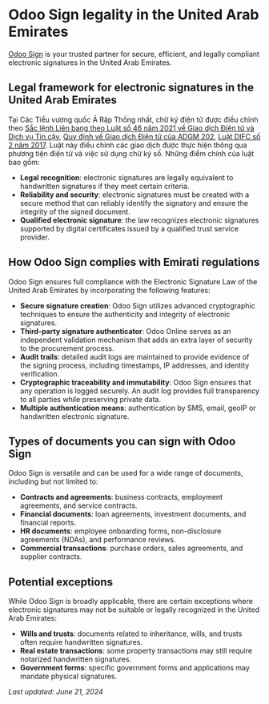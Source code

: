 # Odoo Sign legality in the United Arab Emirates

[Odoo Sign](../sign.md) is your trusted partner for secure, efficient, and legally compliant
electronic signatures in the United Arab Emirates.

## Legal framework for electronic signatures in the United Arab Emirates

Tại Các Tiểu vương quốc Ả Rập Thống nhất, chữ ký điện tử được điều chỉnh theo [Sắc lệnh Liên bang theo Luật số 46 năm 2021 về Giao dịch Điện tử và Dịch vụ Tin cậy](https://tdra.gov.ae/-/media/About/Others/FEDERAL-DECREELAW-NO-46-OF-2021--English.ashx#:~:text=This%20Decree%2DLaw%20aims%20to,Electronic%20Transactions%20across%20all%20sectors.), [Quy định về Giao dịch Điện tử của ADGM 202](https://adgmen.thomsonreuters.com/sites/default/files/net_file_store/ADGM1547_23197_VER2021.pdf), [Luật DIFC số 2 năm 2017](https://www.difc.ae/business/laws-and-regulations/legal-database/difc-laws/electronic-transactions-law-difc-law-no-2-2017). Luật này điều chỉnh các giao dịch được thực hiện thông qua phương tiện điện tử và việc sử dụng chữ ký số. Những điểm chính của luật bao gồm:

- **Legal recognition**: electronic signatures are legally equivalent to handwritten signatures if
  they meet certain criteria.
- **Reliability and security**: electronic signatures must be created with a secure method that can
  reliably identify the signatory and ensure the integrity of the signed document.
- **Qualified electronic signature**: the law recognizes electronic signatures supported by digital
  certificates issued by a qualified trust service provider.

## How Odoo Sign complies with Emirati regulations

Odoo Sign ensures full compliance with the Electronic Signature Law of the United Arab Emirates by
incorporating the following features:

- **Secure signature creation**: Odoo Sign utilizes advanced cryptographic techniques to ensure the
  authenticity and integrity of electronic signatures.
- **Third-party signature authenticator**: Odoo Online serves as an independent validation mechanism
  that adds an extra layer of security to the procurement process.
- **Audit trails**: detailed audit logs are maintained to provide evidence of the signing process,
  including timestamps, IP addresses, and identity verification.
- **Cryptographic traceability and immutability**: Odoo Sign ensures that any operation is logged
  securely. An audit log provides full transparency to all parties while preserving private data.
- **Multiple authentication means**: authentication by SMS, email, geoIP or handwritten electronic
  signature.

## Types of documents you can sign with Odoo Sign

Odoo Sign is versatile and can be used for a wide range of documents, including but not limited to:

- **Contracts and agreements**: business contracts, employment agreements, and service contracts.
- **Financial documents**: loan agreements, investment documents, and financial reports.
- **HR documents**: employee onboarding forms, non-disclosure agreements (NDAs), and performance
  reviews.
- **Commercial transactions**: purchase orders, sales agreements, and supplier contracts.

## Potential exceptions

While Odoo Sign is broadly applicable, there are certain exceptions where electronic signatures may
not be suitable or legally recognized in the United Arab Emirates:

- **Wills and trusts**: documents related to inheritance, wills, and trusts often require
  handwritten signatures.
- **Real estate transactions**: some property transactions may still require notarized handwritten
  signatures.
- **Government forms**: specific government forms and applications may mandate physical signatures.

*Last updated: June 21, 2024*
